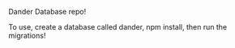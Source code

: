 Dander Database repo!

To use, create a database called dander, npm install, then run the migrations!
